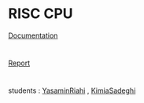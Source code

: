 # RISC CPU
[Documentation](https://docs.google.com/document/d/1vbQ0ldmbKiitK27L64wubZu0qL2AMR0tT6e2UPM1T8Y/edit)
#
[Report](https://docs.google.com/document/d/1vogQV7leVtOHQ4pv8SovJkZUtMNuTFWy76DSTuTKpBs/edit)
#
students : [YasaminRiahi](https://github.com/YasaminRiahi) , [KimiaSadeghi](https://github.com/Kimiass)
